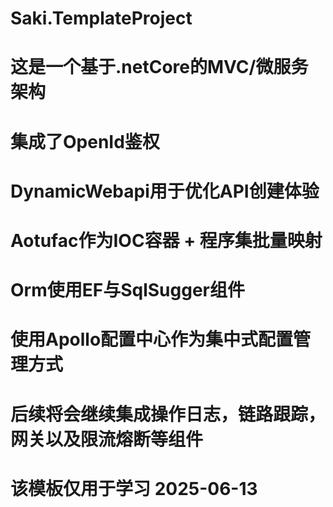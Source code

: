 # Saki.TemplateProject
# 这是一个基于.netCore的MVC/微服务架构
# 集成了OpenId鉴权
# DynamicWebapi用于优化API创建体验
# Aotufac作为IOC容器 + 程序集批量映射
# Orm使用EF与SqlSugger组件
# 使用Apollo配置中心作为集中式配置管理方式
# 后续将会继续集成操作日志，链路跟踪，网关以及限流熔断等组件
# 该模板仅用于学习 2025-06-13
